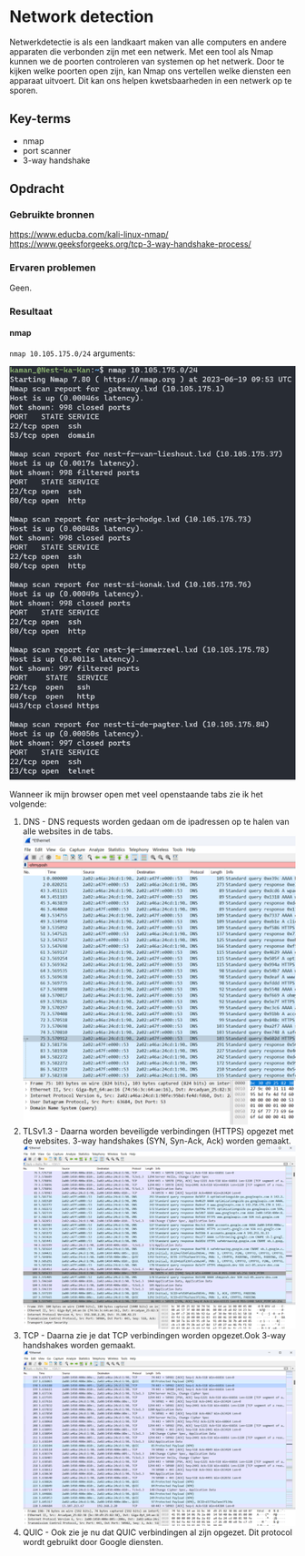 # Network detection
Netwerkdetectie is als een landkaart maken van alle computers en andere apparaten die verbonden zijn met een netwerk. 
Met een tool als Nmap kunnen we de poorten controleren van systemen op het netwerk. Door te kijken welke poorten open zijn, kan Nmap ons vertellen welke diensten een apparaat uitvoert. Dit kan ons helpen kwetsbaarheden in een netwerk op te sporen.

## Key-terms
- nmap
- port scanner
- 3-way handshake


## Opdracht
### Gebruikte bronnen
https://www.educba.com/kali-linux-nmap/
https://www.geeksforgeeks.org/tcp-3-way-handshake-process/

### Ervaren problemen
Geen.

### Resultaat
#### nmap
`nmap 10.105.175.0/24`
arguments:

![Image](https://github.com/techgrounds/techgrounds-kaman/blob/main/00_includes/SEC-01_screen01.png)

Wanneer ik mijn browser open met veel openstaande tabs zie ik het volgende:
1. DNS - DNS requests worden gedaan om de ipadressen op te halen van alle websites in de tabs.
![Image](https://github.com/techgrounds/techgrounds-kaman/blob/main/00_includes/SEC-01_screen02.png)
2. TLSv1.3 - Daarna worden beveiligde verbindingen (HTTPS) opgezet met de websites. 3-way handshakes (SYN, Syn-Ack, Ack) worden gemaakt.
![Image](https://github.com/techgrounds/techgrounds-kaman/blob/main/00_includes/SEC-01_screen03.png)
3. TCP - Daarna zie je dat TCP verbindingen worden opgezet.Ook 3-way handshakes worden gemaakt. 
![Image](https://github.com/techgrounds/techgrounds-kaman/blob/main/00_includes/SEC-01_screen04.png)
4. QUIC - Ook zie je nu dat QUIC verbindingen al zijn opgezet. Dit protocol wordt gebruikt door Google diensten.


